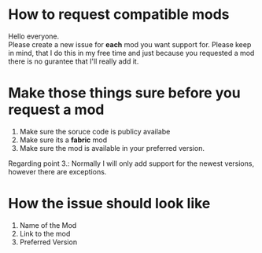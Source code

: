 # How to request compatible mods

Hello everyone.\
Please create a new issue for **each** mod you want support for. Please keep in mind, that I do this in my free time and just because you 
requested a mod there is no gurantee that I'll really add it.

# Make those things sure before you request a mod
1. Make sure the soruce code is publicy availabe
2. Make sure its a **fabric** mod
3. Make sure the mod is available in your preferred version.

Regarding point 3.: Normally I will only add support for the newest versions, however there are exceptions.

# How the issue should look like
1. Name of the Mod
2. Link to the mod
3. Preferred Version
